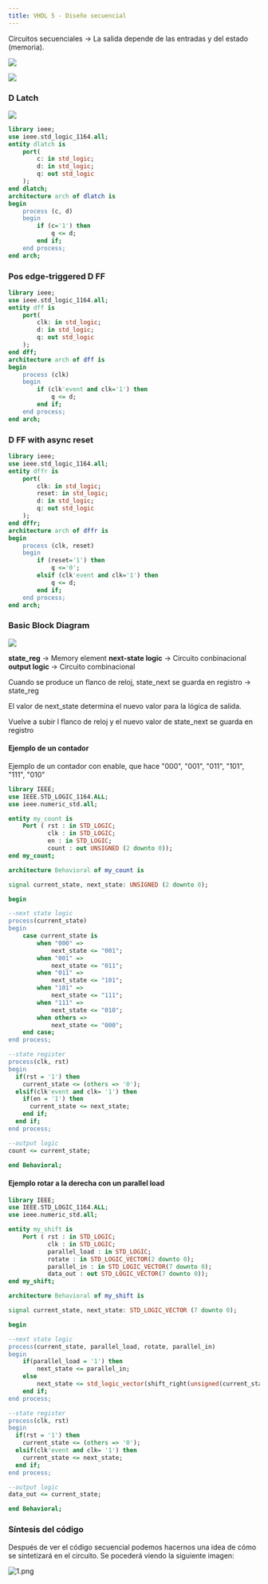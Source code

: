 ```yaml
---
title: VHDL 5 - Diseño secuencial
---
```


Circuitos secuenciales -> La salida depende de las entradas y del estado (memoria).

![](./media/20201015/1.png)


![](./media/20201015/2.png)

### D Latch

![](./media/20201015/3.png)


```VHDL
library ieee;
use ieee.std_logic_1164.all;
entity dlatch is
    port(
        c: in std_logic;
        d: in std_logic;
        q: out std_logic
    );
end dlatch;
architecture arch of dlatch is
begin
    process (c, d)
    begin
        if (c='1') then
            q <= d;
        end if;
    end process;
end arch;
```

### Pos edge-triggered D FF

```VHDL
library ieee;
use ieee.std_logic_1164.all;
entity dff is
    port(
        clk: in std_logic;
        d: in std_logic;
        q: out std_logic
    );
end dff;
architecture arch of dff is
begin
    process (clk)
    begin
        if (clk'event and clk='1') then
            q <= d;
        end if;
    end process;
end arch;
```

### D FF with async reset

```VHDL
library ieee;
use ieee.std_logic_1164.all;
entity dffr is
    port(
        clk: in std_logic;
        reset: in std_logic;
        d: in std_logic;
        q: out std_logic
    );
end dffr;
architecture arch of dffr is
begin
    process (clk, reset)
    begin
        if (reset='1') then
            q <='0';
        elsif (clk'event and clk='1') then
            q <= d;
        end if;
    end process;
end arch;
```

### Basic Block Diagram

![](./media/20201015/4.png)


**state_reg** -> Memory element
**next-state logic** -> Circuito conbinacional
**output logic** -> Circuito combinacional

Cuando se produce un flanco de reloj, state_next se guarda en registro -> state_reg

El valor de next_state determina el nuevo valor para la lógica de salida.

Vuelve a subir l flanco de reloj y el nuevo valor de state_next se guarda en registro

#### Ejemplo de un contador

Ejemplo de un contador con enable, que hace "000", "001", "011", "101", "111", "010"

```VHDL
library IEEE;
use IEEE.STD_LOGIC_1164.ALL;
use ieee.numeric_std.all;

entity my_count is
    Port ( rst : in STD_LOGIC;
           clk : in STD_LOGIC;
           en : in STD_LOGIC;
           count : out UNSIGNED (2 downto 0));
end my_count;

architecture Behavioral of my_count is

signal current_state, next_state: UNSIGNED (2 downto 0);

begin

--next state logic
process(current_state)
begin
    case current_state is
        when "000" =>
            next_state <= "001";
        when "001" =>
            next_state <= "011";
        when "011" =>
            next_state <= "101";
        when "101" =>
            next_state <= "111";
        when "111" =>
            next_state <= "010";
        when others =>
            next_state <= "000";
    end case;
end process;

--state register
process(clk, rst)
begin
  if(rst = '1') then
    current_state <= (others => '0');
  elsif(clk'event and clk= '1') then
    if(en = '1') then
      current_state <= next_state;
    end if;
  end if;
end process;

--output logic
count <= current_state;

end Behavioral;

```

#### Ejemplo rotar a la derecha con un parallel load

```VHDL
library IEEE;
use IEEE.STD_LOGIC_1164.ALL;
use ieee.numeric_std.all;

entity my_shift is
    Port ( rst : in STD_LOGIC;
           clk : in STD_LOGIC;
           parallel_load : in STD_LOGIC;
           rotate : in STD_LOGIC_VECTOR(2 downto 0);
           parallel_in : in STD_LOGIC_VECTOR(7 downto 0);
           data_out : out STD_LOGIC_VECTOR(7 downto 0));
end my_shift;

architecture Behavioral of my_shift is

signal current_state, next_state: STD_LOGIC_VECTOR (7 downto 0);

begin

--next state logic
process(current_state, parallel_load, rotate, parallel_in)
begin
    if(parallel_load = '1') then
        next_state <= parallel_in;
    else
        next_state <= std_logic_vector(shift_right(unsigned(current_state), to_integer(unsigned(rotate))));
    end if;
end process;

--state register
process(clk, rst)
begin
  if(rst = '1') then
    current_state <= (others => '0');
  elsif(clk'event and clk= '1') then
    current_state <= next_state;
  end if;
end process;

--output logic
data_out <= current_state;

end Behavioral;

```

### Síntesis del código

Después de ver el código secuencial podemos hacernos una idea de cómo se sintetizará en el circuito. Se pocederá viendo la siguiente imagen:

![1.png](media/20201017/1.png)
